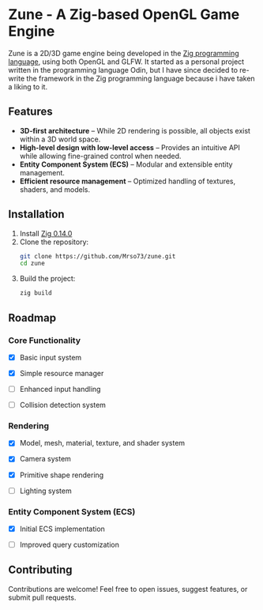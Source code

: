 # Zune - A Zig-based OpenGL Game Engine

Zune is a 2D/3D game engine being developed in the [Zig programming language](https://ziglang.org/), using both OpenGL and GLFW. 
It started as a personal project written in the programming language Odin, but I have since decided to
re-write the framework in the Zig programming language because i have taken a liking to it.


## Features

- **3D-first architecture** – While 2D rendering is possible, all objects exist within a 3D world space.
- **High-level design with low-level access** – Provides an intuitive API while allowing fine-grained control when needed.
- **Entity Component System (ECS)** – Modular and extensible entity management.
- **Efficient resource management** – Optimized handling of textures, shaders, and models.


## Installation

1. Install [Zig 0.14.0](https://ziglang.org/download/)
2. Clone the repository:
   ```sh
   git clone https://github.com/Mrso73/zune.git
   cd zune
   ```
3. Build the project:
   ```sh
   zig build
   ```


## Roadmap

### Core Functionality
- [x] Basic input system
- [x] Simple resource manager
- [ ] Enhanced input handling
- [ ] Collision detection system


### Rendering
- [x] Model, mesh, material, texture, and shader system
- [x] Camera system
- [x] Primitive shape rendering
- [ ] Lighting system


### Entity Component System (ECS)
- [x] Initial ECS implementation
- [ ] Improved query customization


## Contributing
Contributions are welcome! Feel free to open issues, suggest features, or submit pull requests.


